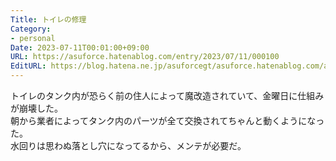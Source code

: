 ```yaml
---
Title: トイレの修理
Category:
- personal
Date: 2023-07-11T00:01:00+09:00
URL: https://asuforce.hatenablog.com/entry/2023/07/11/000100
EditURL: https://blog.hatena.ne.jp/asuforcegt/asuforce.hatenablog.com/atom/entry/820878482949075167
---
```


トイレのタンク内が恐らく前の住人によって魔改造されていて、金曜日に仕組みが崩壊した。  
朝から業者によってタンク内のパーツが全て交換されてちゃんと動くようになった。  
水回りは思わぬ落とし穴になってるから、メンテが必要だ。
